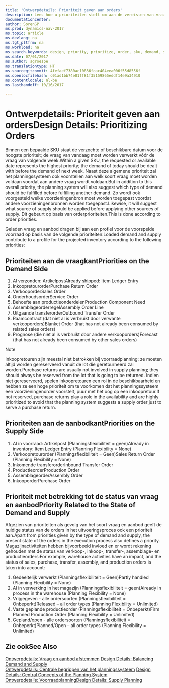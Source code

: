 ```yaml
---
title: 'Ontwerpdetails: Prioriteit geven aan orders'
description: Lees hoe u prioriteiten stelt om aan de vereisten van vraag en aanbod te voldoen.
documentationcenter: 
author: SorenGP
ms.prod: dynamics-nav-2017
ms.topic: article
ms.devlang: na
ms.tgt_pltfrm: na
ms.workload: na
ms.search.keywords: design, priority, prioritize, order, sku, demand, supply
ms.date: 07/01/2017
ms.author: sgroespe
ms.translationtype: HT
ms.sourcegitcommit: 4fefaef7380ac10836fcac404eea006f55d8556f
ms.openlocfilehash: c01ad1bb74e01ff81f35159865eddf14e9a34910
ms.contentlocale: nl-be
ms.lasthandoff: 10/16/2017

---
```

# <a name="design-details-prioritizing-orders"></a><span data-ttu-id="7b969-103">Ontwerpdetails: Prioriteit geven aan orders</span><span class="sxs-lookup"><span data-stu-id="7b969-103">Design Details: Prioritizing Orders</span></span>
<span data-ttu-id="7b969-104">Binnen een bepaalde SKU staat de verzochte of beschikbare datum voor de hoogste prioriteit; de vraag van vandaag moet worden verwerkt vóór de vraag van volgende week.</span><span class="sxs-lookup"><span data-stu-id="7b969-104">Within a given SKU, the requested or available date represents the highest priority; the demand of today should be dealt with before the demand of next week.</span></span> <span data-ttu-id="7b969-105">Naast deze algemene prioriteit zal het planningssysteem ook voorstellen aan welk soort vraag moet worden voldaan voordat aan andere vraag wordt voldaan.</span><span class="sxs-lookup"><span data-stu-id="7b969-105">But in addition to this overall priority, the planning system will also suggest which type of demand should be fulfilled before fulfilling another demand.</span></span> <span data-ttu-id="7b969-106">Zo wordt ook voorgesteld welke voorzieningenbron moet worden toegepast voordat andere voorzieningenbronnen worden toegepast.</span><span class="sxs-lookup"><span data-stu-id="7b969-106">Likewise, it will suggest what source of supply should be applied before applying other sources of supply.</span></span> <span data-ttu-id="7b969-107">Dit gebeurt op basis van orderprioriteiten.</span><span class="sxs-lookup"><span data-stu-id="7b969-107">This is done according to order priorities.</span></span>  
  
<span data-ttu-id="7b969-108">Geladen vraag en aanbod dragen bij aan een profiel voor de voorspelde voorraad op basis van de volgende prioriteiten:</span><span class="sxs-lookup"><span data-stu-id="7b969-108">Loaded demand and supply contribute to a profile for the projected inventory according to the following priorities:</span></span>  
  
## <a name="priorities-on-the-demand-side"></a><span data-ttu-id="7b969-109">Prioriteiten aan de vraagkant</span><span class="sxs-lookup"><span data-stu-id="7b969-109">Priorities on the Demand Side</span></span>  
1. <span data-ttu-id="7b969-110">Al verzonden: Artikelpost</span><span class="sxs-lookup"><span data-stu-id="7b969-110">Already shipped: Item Ledger Entry</span></span>  
2. <span data-ttu-id="7b969-111">Inkoopretourorder</span><span class="sxs-lookup"><span data-stu-id="7b969-111">Purchase Return Order</span></span>  
3. <span data-ttu-id="7b969-112">Verkooporder</span><span class="sxs-lookup"><span data-stu-id="7b969-112">Sales Order</span></span>  
4. <span data-ttu-id="7b969-113">Onderhoudsorder</span><span class="sxs-lookup"><span data-stu-id="7b969-113">Service Order</span></span>  
5. <span data-ttu-id="7b969-114">Behoefte aan productieonderdelen</span><span class="sxs-lookup"><span data-stu-id="7b969-114">Production Component Need</span></span>  
6. <span data-ttu-id="7b969-115">Assemblageorderregel</span><span class="sxs-lookup"><span data-stu-id="7b969-115">Assembly Order Line</span></span>  
7. <span data-ttu-id="7b969-116">Uitgaande transferorder</span><span class="sxs-lookup"><span data-stu-id="7b969-116">Outbound Transfer Order</span></span>  
8. <span data-ttu-id="7b969-117">Raamcontract (dat niet al is verbruikt door verwante verkooporders)</span><span class="sxs-lookup"><span data-stu-id="7b969-117">Blanket Order (that has not already been consumed by related sales orders)</span></span>  
9. <span data-ttu-id="7b969-118">Prognose (die niet al is verbruikt door andere verkooporders)</span><span class="sxs-lookup"><span data-stu-id="7b969-118">Forecast (that has not already been consumed by other sales orders)</span></span>  
  
> [!NOTE]  
>  <span data-ttu-id="7b969-119">Inkoopretouren zijn meestal niet betrokken bij voorraadplanning; ze moeten altijd worden gereserveerd vanuit de lot die geretourneerd zal worden.</span><span class="sxs-lookup"><span data-stu-id="7b969-119">Purchase returns are usually not involved in supply planning; they should always be reserved from the lot that is going to be returned.</span></span> <span data-ttu-id="7b969-120">Indien niet gereserveerd, spelen inkoopretouren een rol in de beschikbaarheid en hebben ze een hoge prioriteit om te voorkomen dat het planningssysteem een voorzieningenorder voorstelt, puur met het oog op een inkoopretour.</span><span class="sxs-lookup"><span data-stu-id="7b969-120">If not reserved, purchase returns play a role in the availability and are highly prioritized to avoid that the planning system suggests a supply order just to serve a purchase return.</span></span>  
  
## <a name="priorities-on-the-supply-side"></a><span data-ttu-id="7b969-121">Prioriteiten aan de aanbodkant</span><span class="sxs-lookup"><span data-stu-id="7b969-121">Priorities on the Supply Side</span></span>  
1. <span data-ttu-id="7b969-122">Al in voorraad: Artikelpost (Planningsflexibiliteit = geen)</span><span class="sxs-lookup"><span data-stu-id="7b969-122">Already in inventory: Item Ledger Entry (Planning Flexibility = None)</span></span>  
2. <span data-ttu-id="7b969-123">Verkoopretourorder (Planningsflexibiliteit = Geen)</span><span class="sxs-lookup"><span data-stu-id="7b969-123">Sales Return Order (Planning Flexibility = None)</span></span>  
3. <span data-ttu-id="7b969-124">Inkomende transferorder</span><span class="sxs-lookup"><span data-stu-id="7b969-124">Inbound Transfer Order</span></span>  
4. <span data-ttu-id="7b969-125">Productieorder</span><span class="sxs-lookup"><span data-stu-id="7b969-125">Production Order</span></span>  
5. <span data-ttu-id="7b969-126">Assemblageorder</span><span class="sxs-lookup"><span data-stu-id="7b969-126">Assembly Order</span></span>  
6. <span data-ttu-id="7b969-127">Inkooporder</span><span class="sxs-lookup"><span data-stu-id="7b969-127">Purchase Order</span></span>  
  
## <a name="priority-related-to-the-state-of-demand-and-supply"></a><span data-ttu-id="7b969-128">Prioriteit met betrekking tot de status van vraag en aanbod</span><span class="sxs-lookup"><span data-stu-id="7b969-128">Priority Related to the State of Demand and Supply</span></span>  
<span data-ttu-id="7b969-129">Afgezien van prioriteiten als gevolg van het soort vraag en aanbod geeft de huidige status van de orders in het uitvoeringsproces ook een prioriteit aan.</span><span class="sxs-lookup"><span data-stu-id="7b969-129">Apart from priorities given by the type of demand and supply, the present state of the orders in the execution process also defines a priority.</span></span> <span data-ttu-id="7b969-130">Magazijnactiviteiten hebben bijvoorbeeld invloed en er wordt rekening gehouden met de status van verkoop-, inkoop-, transfer-, assemblage- en productieorders:</span><span class="sxs-lookup"><span data-stu-id="7b969-130">For example, warehouse activities have an impact, and the status of sales, purchase, transfer, assembly, and production orders is taken into account:</span></span>  
  
1. <span data-ttu-id="7b969-131">Gedeeltelijk verwerkt (Planningsflexibiliteit = Geen)</span><span class="sxs-lookup"><span data-stu-id="7b969-131">Partly handled (Planning Flexibility = None)</span></span>  
2. <span data-ttu-id="7b969-132">Al in verwerking in het magazijn (Planningsflexibiliteit = geen)</span><span class="sxs-lookup"><span data-stu-id="7b969-132">Already in process in the warehouse (Planning Flexibility = None)</span></span>  
3. <span data-ttu-id="7b969-133">Vrijgegeven - alle ordersoorten (Planningsflexibiliteit = Onbeperkt)</span><span class="sxs-lookup"><span data-stu-id="7b969-133">Released – all order types (Planning Flexibility = Unlimited)</span></span>  
4. <span data-ttu-id="7b969-134">Vaste geplande productieorder (Planningsflexibiliteit = Onbeperkt)</span><span class="sxs-lookup"><span data-stu-id="7b969-134">Firm Planned Production Order (Planning Flexibility = Unlimited)</span></span>  
5. <span data-ttu-id="7b969-135">Gepland/open - alle ordersoorten (Planningsflexibiliteit = Onbeperkt)</span><span class="sxs-lookup"><span data-stu-id="7b969-135">Planned/Open – all order types (Planning Flexibility = Unlimited)</span></span>  
  
## <a name="see-also"></a><span data-ttu-id="7b969-136">Zie ook</span><span class="sxs-lookup"><span data-stu-id="7b969-136">See Also</span></span>  
<span data-ttu-id="7b969-137">[Ontwerpdetails: Vraag en aanbod afstemmen](design-details-balancing-demand-and-supply.md) </span><span class="sxs-lookup"><span data-stu-id="7b969-137">[Design Details: Balancing Demand and Supply](design-details-balancing-demand-and-supply.md) </span></span>  
<span data-ttu-id="7b969-138">[Ontwerpdetails: Centrale begrippen van het planningssysteem](design-details-central-concepts-of-the-planning-system.md) </span><span class="sxs-lookup"><span data-stu-id="7b969-138">[Design Details: Central Concepts of the Planning System](design-details-central-concepts-of-the-planning-system.md) </span></span>  
[<span data-ttu-id="7b969-139">Ontwerpdetails: Voorraadplanning</span><span class="sxs-lookup"><span data-stu-id="7b969-139">Design Details: Supply Planning</span></span>](design-details-supply-planning.md)
